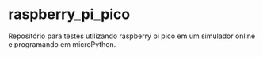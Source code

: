 # raspberry_pi_pico
Repositório para testes utilizando raspberry pi pico em um simulador online e programando em microPython.
